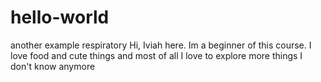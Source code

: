 # hello-world
another example respiratory
Hi, Iviah here. Im a beginner of this course. I love food and cute things and most of all I love to explore more things 
I don't know anymore
